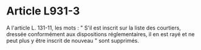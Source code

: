# Article L931-3

A l'article L. 131-11, les mots : " S'il est inscrit sur la liste des courtiers, dressée conformément aux dispositions réglementaires, il en est rayé et ne peut plus y être inscrit de nouveau " sont supprimés.
